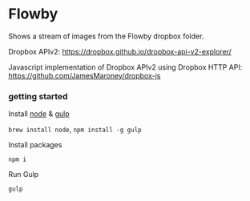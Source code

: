 # Flowby

Shows a stream of images from the Flowby dropbox folder.

Dropbox APIv2: https://dropbox.github.io/dropbox-api-v2-explorer/

Javascript implementation of Dropbox APIv2 using Dropbox HTTP API: https://github.com/JamesMaroney/dropbox-js

### getting started

Install [node](http://nodejs.org/) & [gulp](http://gulpjs.com/)

`brew install node`, `npm install -g gulp`

Install packages

`npm i`

Run Gulp

`gulp`
